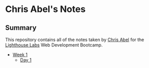 # Chris Abel's Notes

## Summary

This repository contains all of the notes taken by [Chris Abel](https://github.com/FuzzyKittyz) for the [Lighthouse Labs](https://www.lighthouselabs.ca/) Web Development Bootcamp.

* [Week 1](/Week_1)
  * [Day 1](/Week_1/Day_1)

